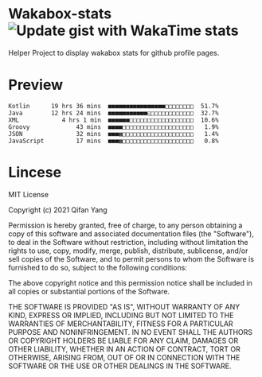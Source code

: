  # Wakabox-stats ![Update gist with WakaTime stats](https://github.com/underwindfall/wakabox-stats/workflows/Update%20gist%20with%20WakaTime%20stats/badge.svg)

  Helper Project to display wakabox stats for github profile pages. 
 # Preview 
  
  ```  
 Kotlin      19 hrs 36 mins  ■■■■■■■■■■■■■■■■□□□□□□□□  51.7%
Java        12 hrs 24 mins  ■■■■■■■■■■■◱□□□□□□□□□□□□  32.7%
XML            4 hrs 1 min  ■■■■■■□□□□□□□□□□□□□□□□□□  10.6%
Groovy             43 mins  ■■■■□□□□□□□□□□□□□□□□□□□□   1.9%
JSON               32 mins  ■■■▦□□□□□□□□□□□□□□□□□□□□   1.4%
JavaScript         17 mins  ■■■▦□□□□□□□□□□□□□□□□□□□□   0.8% 
 ``` 
  
 
 # Lincese 

  MIT License

  Copyright (c) 2021 Qifan Yang
  
  Permission is hereby granted, free of charge, to any person obtaining a copy
  of this software and associated documentation files (the "Software"), to deal
  in the Software without restriction, including without limitation the rights
  to use, copy, modify, merge, publish, distribute, sublicense, and/or sell
  copies of the Software, and to permit persons to whom the Software is
  furnished to do so, subject to the following conditions:
  
  The above copyright notice and this permission notice shall be included in all
  copies or substantial portions of the Software.
  
  THE SOFTWARE IS PROVIDED "AS IS", WITHOUT WARRANTY OF ANY KIND, EXPRESS OR
  IMPLIED, INCLUDING BUT NOT LIMITED TO THE WARRANTIES OF MERCHANTABILITY,
  FITNESS FOR A PARTICULAR PURPOSE AND NONINFRINGEMENT. IN NO EVENT SHALL THE
  AUTHORS OR COPYRIGHT HOLDERS BE LIABLE FOR ANY CLAIM, DAMAGES OR OTHER
  LIABILITY, WHETHER IN AN ACTION OF CONTRACT, TORT OR OTHERWISE, ARISING FROM,
  OUT OF OR IN CONNECTION WITH THE SOFTWARE OR THE USE OR OTHER DEALINGS IN THE
  SOFTWARE.
